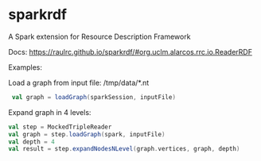 # sparkrdf
A Spark extension for Resource Description Framework 

Docs: https://raulrc.github.io/sparkrdf/#org.uclm.alarcos.rrc.io.ReaderRDF


Examples: 
 
 Load a graph from input file: /tmp/data/*.nt
```scala
 val graph = loadGraph(sparkSession, inputFile)
 ```
 
 Expand graph in 4 levels: 
 ```scala
 val step = MockedTripleReader
 val graph = step.loadGraph(spark, inputFile)
 val depth = 4
 val result = step.expandNodesNLevel(graph.vertices, graph, depth)
```
